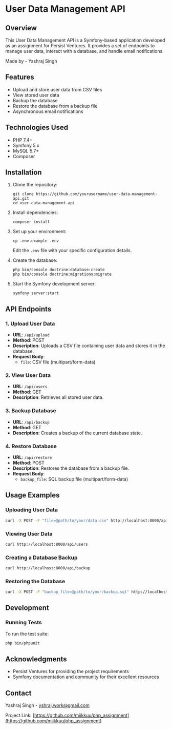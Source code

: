 # User Data Management API

## Overview

This User Data Management API is a Symfony-based application developed as an assignment for Persist Ventures. It provides a set of endpoints to manage user data, interact with a database, and handle email notifications.

Made by - Yashraj Singh

## Features

- Upload and store user data from CSV files
- View stored user data
- Backup the database
- Restore the database from a backup file
- Asynchronous email notifications

## Technologies Used

- PHP 7.4+
- Symfony 5.x
- MySQL 5.7+
- Composer

## Installation

1. Clone the repository:
   ```
   git clone https://github.com/yourusername/user-data-management-api.git
   cd user-data-management-api
   ```

2. Install dependencies:
   ```
   composer install
   ```

3. Set up your environment:
   ```
   cp .env.example .env
   ```
   Edit the `.env` file with your specific configuration details.

4. Create the database:
   ```
   php bin/console doctrine:database:create
   php bin/console doctrine:migrations:migrate
   ```

5. Start the Symfony development server:
   ```
   symfony server:start
   ```

## API Endpoints

### 1. Upload User Data
- **URL**: `/api/upload`
- **Method**: POST
- **Description**: Uploads a CSV file containing user data and stores it in the database.
- **Request Body**: 
  - `file`: CSV file (multipart/form-data)

### 2. View User Data
- **URL**: `/api/users`
- **Method**: GET
- **Description**: Retrieves all stored user data.

### 3. Backup Database
- **URL**: `/api/backup`
- **Method**: GET
- **Description**: Creates a backup of the current database state.

### 4. Restore Database
- **URL**: `/api/restore`
- **Method**: POST
- **Description**: Restores the database from a backup file.
- **Request Body**:
  - `backup_file`: SQL backup file (multipart/form-data)

## Usage Examples

### Uploading User Data

```bash
curl -X POST -F "file=@path/to/your/data.csv" http://localhost:8000/api/upload
```

### Viewing User Data

```bash
curl http://localhost:8000/api/users
```

### Creating a Database Backup

```bash
curl http://localhost:8000/api/backup
```

### Restoring the Database

```bash
curl -X POST -F "backup_file=@path/to/your/backup.sql" http://localhost:8000/api/restore
```

## Development

### Running Tests

To run the test suite:

```bash
php bin/phpunit
```


## Acknowledgments

- Persist Ventures for providing the project requirements
- Symfony documentation and community for their excellent resources

## Contact

Yashraj Singh - yshraj.work@gmail.com

Project Link: [https://github.com/miikkuu/php_assignment](https://github.com/miikkuu/php_assignment)
